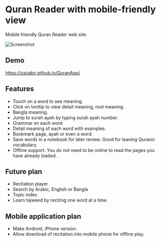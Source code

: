# Quran Reader with mobile-friendly view
Mobile friendly Quran Reader web site. 

![Screenshot](https://raw.githubusercontent.com/oazabir/QuranApp/master/images/screenshot.png)

## Demo

https://oazabir.github.io/QuranApp/

## Features

 - Touch on a word to see meaning.
 - Click on tooltip to view detail meaning, root meaning.
 - Bangla meaning.
 - Jump to surah ayah by typing surah ayah number.
 - Grammar on each word
 - Detail meaning of each word with examples. 
 - Bookmark page, ayah or even a word.
 - Save words in a notebook for later review. Good for leaning Quranic vocabulary.
 - Offline support. You do not need to be online to read the pages you have already loaded. 
 
## Future plan

 - Recitation player
 - Search by Arabic, English or Bangla
 - Topic index
 - Learn tajweed by reciting one word at a time.

## Mobile application plan

 - Make Android, iPhone version.
 - Allow download of recitation into mobile phone for offline play.
